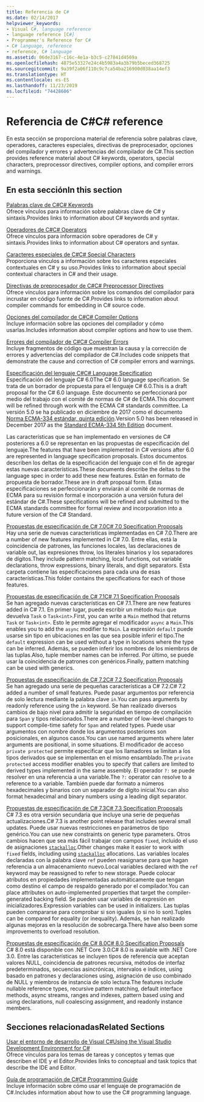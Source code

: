 ```yaml
---
title: Referencia de C#
ms.date: 02/14/2017
helpviewer_keywords:
- Visual C#, language reference
- language reference [C#]
- Programmer's Reference for C#
- C# language, reference
- reference, C# language
ms.assetid: 06de3167-c16c-4e1a-b3c5-c27841d4569a
ms.openlocfilehash: 4875e53327e24c4b5983a4a3b79b5beced368725
ms.sourcegitcommit: 9a39f2a06f110c9c7ca54ba216900d038aa14ef3
ms.translationtype: HT
ms.contentlocale: es-ES
ms.lasthandoff: 11/23/2019
ms.locfileid: "74428606"
---
```

# <a name="c-reference"></a><span data-ttu-id="4134e-102">Referencia de C#</span><span class="sxs-lookup"><span data-stu-id="4134e-102">C# reference</span></span>

<span data-ttu-id="4134e-103">En esta sección se proporciona material de referencia sobre palabras clave, operadores, caracteres especiales, directivas de preprocesador, opciones del compilador y errores y advertencias del compilador de C#.</span><span class="sxs-lookup"><span data-stu-id="4134e-103">This section provides reference material about C# keywords, operators, special characters, preprocessor directives, compiler options, and compiler errors and warnings.</span></span>  
  
## <a name="in-this-section"></a><span data-ttu-id="4134e-104">En esta sección</span><span class="sxs-lookup"><span data-stu-id="4134e-104">In this section</span></span>

 [<span data-ttu-id="4134e-105">Palabras clave de C#</span><span class="sxs-lookup"><span data-stu-id="4134e-105">C# Keywords</span></span>](./keywords/index.md)  
 <span data-ttu-id="4134e-106">Ofrece vínculos para información sobre palabras clave de C# y sintaxis.</span><span class="sxs-lookup"><span data-stu-id="4134e-106">Provides links to information about C# keywords and syntax.</span></span>  
  
 [<span data-ttu-id="4134e-107">Operadores de C#</span><span class="sxs-lookup"><span data-stu-id="4134e-107">C# Operators</span></span>](./operators/index.md)  
 <span data-ttu-id="4134e-108">Ofrece vínculos para información sobre operadores de C# y sintaxis.</span><span class="sxs-lookup"><span data-stu-id="4134e-108">Provides links to information about C# operators and syntax.</span></span>  

 [<span data-ttu-id="4134e-109">Caracteres especiales de C#</span><span class="sxs-lookup"><span data-stu-id="4134e-109">C# Special Characters</span></span>](./tokens/index.md)  
 <span data-ttu-id="4134e-110">Proporciona vínculos a información sobre los caracteres especiales contextuales en C# y su uso.</span><span class="sxs-lookup"><span data-stu-id="4134e-110">Provides links to information about special contextual characters in C# and their usage.</span></span>  

 [<span data-ttu-id="4134e-111">Directivas de preprocesador de C#</span><span class="sxs-lookup"><span data-stu-id="4134e-111">C# Preprocessor Directives</span></span>](./preprocessor-directives/index.md)  
 <span data-ttu-id="4134e-112">Ofrece vínculos para información sobre los comandos del compilador para incrustar en código fuente de C#.</span><span class="sxs-lookup"><span data-stu-id="4134e-112">Provides links to information about compiler commands for embedding in C# source code.</span></span>  
  
 [<span data-ttu-id="4134e-113">Opciones del compilador de C#</span><span class="sxs-lookup"><span data-stu-id="4134e-113">C# Compiler Options</span></span>](./compiler-options/index.md)  
 <span data-ttu-id="4134e-114">Incluye información sobre las opciones del compilador y cómo usarlas.</span><span class="sxs-lookup"><span data-stu-id="4134e-114">Includes information about compiler options and how to use them.</span></span>  
  
 [<span data-ttu-id="4134e-115">Errores del compilador de C#</span><span class="sxs-lookup"><span data-stu-id="4134e-115">C# Compiler Errors</span></span>](./compiler-messages/index.md)  
 <span data-ttu-id="4134e-116">Incluye fragmentos de código que muestran la causa y la corrección de errores y advertencias del compilador de C#.</span><span class="sxs-lookup"><span data-stu-id="4134e-116">Includes code snippets that demonstrate the cause and correction of C# compiler errors and warnings.</span></span>  
  
 [<span data-ttu-id="4134e-117">Especificación del lenguaje C#</span><span class="sxs-lookup"><span data-stu-id="4134e-117">C# Language Specification</span></span>](../../../_csharplang/spec/introduction.md)  
 <span data-ttu-id="4134e-118">Especificación del lenguaje C# 6.0</span><span class="sxs-lookup"><span data-stu-id="4134e-118">The C# 6.0 language specification.</span></span> <span data-ttu-id="4134e-119">Se trata de un borrador de propuesta para el lenguaje C# 6.0.</span><span class="sxs-lookup"><span data-stu-id="4134e-119">This is a draft proposal for the C# 6.0 language.</span></span> <span data-ttu-id="4134e-120">Este documento se perfeccionará por medio del trabajo con el comité de normas de C# de ECMA.</span><span class="sxs-lookup"><span data-stu-id="4134e-120">This document will be refined through work with the ECMA C# standards committee.</span></span> <span data-ttu-id="4134e-121">La versión 5.0 se ha publicado en diciembre de 2017 como el documento [Norma ECMA-334 estándar, quinta edición](https://www.ecma-international.org/publications/files/ECMA-ST/ECMA-334.pdf).</span><span class="sxs-lookup"><span data-stu-id="4134e-121">Version 5.0 has been released in December 2017 as the [Standard ECMA-334 5th Edition](https://www.ecma-international.org/publications/files/ECMA-ST/ECMA-334.pdf) document.</span></span>

<span data-ttu-id="4134e-122">Las características que se han implementado en versiones de C# posteriores a 6.0 se representan en las propuestas de especificación del lenguaje.</span><span class="sxs-lookup"><span data-stu-id="4134e-122">The features that have been implemented in C# versions after 6.0 are represented in language specification proposals.</span></span> <span data-ttu-id="4134e-123">Estos documentos describen los deltas de la especificación del lenguaje con el fin de agregar estas nuevas características.</span><span class="sxs-lookup"><span data-stu-id="4134e-123">These documents describe the deltas to the language spec in order to add these new features.</span></span> <span data-ttu-id="4134e-124">Están en formato de propuesta de borrador.</span><span class="sxs-lookup"><span data-stu-id="4134e-124">These are in draft proposal form.</span></span> <span data-ttu-id="4134e-125">Estas especificaciones se perfeccionarán y enviarán al comité de normas de ECMA para su revisión formal e incorporación a una versión futura del estándar de C#.</span><span class="sxs-lookup"><span data-stu-id="4134e-125">These specifications will be refined and submitted to the ECMA standards committee for formal review and incorporation into a future version of the C# Standard.</span></span>

 [<span data-ttu-id="4134e-126">Propuestas de especificación de C# 7.0</span><span class="sxs-lookup"><span data-stu-id="4134e-126">C# 7.0 Specification Proposals</span></span>](../../../_csharplang/proposals/csharp-7.0/pattern-matching.md)  
 <span data-ttu-id="4134e-127">Hay una serie de nuevas características implementadas en C# 7.0.</span><span class="sxs-lookup"><span data-stu-id="4134e-127">There are a number of new features implemented in C# 7.0.</span></span> <span data-ttu-id="4134e-128">Entre ellas, está la coincidencia de patrones, las funciones locales, las declaraciones de variable out, las expresiones throw, los literales binarios y los separadores de dígitos.</span><span class="sxs-lookup"><span data-stu-id="4134e-128">They include pattern matching, local functions, out variable declarations, throw expressions, binary literals, and digit separators.</span></span> <span data-ttu-id="4134e-129">Esta carpeta contiene las especificaciones para cada una de esas características.</span><span class="sxs-lookup"><span data-stu-id="4134e-129">This folder contains the specifications for each of those features.</span></span>
  
 [<span data-ttu-id="4134e-130">Propuestas de especificación de C# 7.1</span><span class="sxs-lookup"><span data-stu-id="4134e-130">C# 7.1 Specification Proposals</span></span>](../../../_csharplang/proposals/csharp-7.1/async-main.md)  
 <span data-ttu-id="4134e-131">Se han agregado nuevas características en C# 7.1.</span><span class="sxs-lookup"><span data-stu-id="4134e-131">There are new features added in C# 7.1.</span></span> <span data-ttu-id="4134e-132">En primer lugar, puede escribir un método `Main` que devuelva `Task` o `Task<int>`.</span><span class="sxs-lookup"><span data-stu-id="4134e-132">First, you can write a `Main` method that returns `Task` or `Task<int>`.</span></span> <span data-ttu-id="4134e-133">Esto le permite agregar el modificador `async` a `Main`.</span><span class="sxs-lookup"><span data-stu-id="4134e-133">This enables you to add the `async` modifier to `Main`.</span></span> <span data-ttu-id="4134e-134">La expresión `default` puede usarse sin tipo en ubicaciones en las que sea posible inferir el tipo.</span><span class="sxs-lookup"><span data-stu-id="4134e-134">The `default` expression can be used without a type in locations where the type can be inferred.</span></span> <span data-ttu-id="4134e-135">Además, se pueden inferir los nombres de los miembros de las tuplas.</span><span class="sxs-lookup"><span data-stu-id="4134e-135">Also, tuple member names can be inferred.</span></span> <span data-ttu-id="4134e-136">Por último, se puede usar la coincidencia de patrones con genéricos.</span><span class="sxs-lookup"><span data-stu-id="4134e-136">Finally, pattern matching can be used with generics.</span></span>

 [<span data-ttu-id="4134e-137">Propuestas de especificación de C# 7.2</span><span class="sxs-lookup"><span data-stu-id="4134e-137">C# 7.2 Specification Proposals</span></span>](../../../_csharplang/proposals/csharp-7.2/readonly-ref.md)  
 <span data-ttu-id="4134e-138">Se han agregado una serie de pequeñas características a C# 7.2.</span><span class="sxs-lookup"><span data-stu-id="4134e-138">C# 7.2 added a number of small features.</span></span> <span data-ttu-id="4134e-139">Puede pasar argumentos por referencia de solo lectura mediante la palabra clave `in`.</span><span class="sxs-lookup"><span data-stu-id="4134e-139">You can pass arguments by readonly reference using the `in` keyword.</span></span> <span data-ttu-id="4134e-140">Se han realizado diversos cambios de bajo nivel para admitir la seguridad en tiempo de compilación para `Span` y tipos relacionados.</span><span class="sxs-lookup"><span data-stu-id="4134e-140">There are a number of low-level changes to support compile-time safety for `Span` and related types.</span></span> <span data-ttu-id="4134e-141">Puede usar argumentos con nombre donde los argumentos posteriores son posicionales, en algunos casos.</span><span class="sxs-lookup"><span data-stu-id="4134e-141">You can use named arguments where later arguments are positional, in some situations.</span></span> <span data-ttu-id="4134e-142">El modificador de acceso `private protected` permite especificar que los llamadores se limitan a los tipos derivados que se implementan en el mismo ensamblado.</span><span class="sxs-lookup"><span data-stu-id="4134e-142">The `private protected` access modifier enables you to specify that callers are limited to derived types implemented in the same assembly.</span></span> <span data-ttu-id="4134e-143">El operador `?:` se puede resolver en una referencia a una variable.</span><span class="sxs-lookup"><span data-stu-id="4134e-143">The `?:` operator can resolve to a reference to a variable.</span></span> <span data-ttu-id="4134e-144">También puede dar formato a números hexadecimales y binarios con un separador de dígito inicial.</span><span class="sxs-lookup"><span data-stu-id="4134e-144">You can also format hexadecimal and binary numbers using a leading digit separator.</span></span>

 [<span data-ttu-id="4134e-145">Propuestas de especificación de C# 7.3</span><span class="sxs-lookup"><span data-stu-id="4134e-145">C# 7.3 Specification Proposals</span></span>](../../../_csharplang/proposals/csharp-7.3/blittable.md)  
 <span data-ttu-id="4134e-146">C# 7.3 es otra versión secundaria que incluye una serie de pequeñas actualizaciones.</span><span class="sxs-lookup"><span data-stu-id="4134e-146">C# 7.3 is another point release that includes several small updates.</span></span> <span data-ttu-id="4134e-147">Puede usar nuevas restricciones en parámetros de tipo genérico.</span><span class="sxs-lookup"><span data-stu-id="4134e-147">You can use new constraints on generic type parameters.</span></span> <span data-ttu-id="4134e-148">Otros cambios hacen que sea más fácil trabajar con campos `fixed`, incluido el uso de asignaciones [`stackalloc`](./operators/stackalloc.md).</span><span class="sxs-lookup"><span data-stu-id="4134e-148">Other changes make it easier to work with `fixed` fields, including using [`stackalloc`](./operators/stackalloc.md) allocations.</span></span> <span data-ttu-id="4134e-149">Las variables locales declaradas con la palabra clave `ref` pueden reasignarse para que hagan referencia a un almacenamiento nuevo.</span><span class="sxs-lookup"><span data-stu-id="4134e-149">Local variables declared with the `ref` keyword may be reassigned to refer to new storage.</span></span> <span data-ttu-id="4134e-150">Puede colocar atributos en propiedades implementadas automáticamente que tengan como destino el campo de respaldo generado por el compilador.</span><span class="sxs-lookup"><span data-stu-id="4134e-150">You can place attributes on auto-implemented properties that target the compiler-generated backing field.</span></span> <span data-ttu-id="4134e-151">Se pueden usar variables de expresión en inicializadores.</span><span class="sxs-lookup"><span data-stu-id="4134e-151">Expression variables can be used in initializers.</span></span> <span data-ttu-id="4134e-152">Las tuplas pueden compararse para comprobar si son iguales (o si no lo son).</span><span class="sxs-lookup"><span data-stu-id="4134e-152">Tuples can be compared for equality (or inequality).</span></span> <span data-ttu-id="4134e-153">Además, se han realizado algunas mejoras en la resolución de sobrecarga.</span><span class="sxs-lookup"><span data-stu-id="4134e-153">There have also been some improvements to overload resolution.</span></span>
  
 [<span data-ttu-id="4134e-154">Propuestas de especificación de C# 8.0</span><span class="sxs-lookup"><span data-stu-id="4134e-154">C# 8.0 Specification Proposals</span></span>](../../../_csharplang/proposals/csharp-8.0/nullable-reference-types.md)  
 <span data-ttu-id="4134e-155">C# 8.0 está disponible con .NET Core 3.0.</span><span class="sxs-lookup"><span data-stu-id="4134e-155">C# 8.0 is available with .NET Core 3.0.</span></span> <span data-ttu-id="4134e-156">Entre las características se incluyen tipos de referencia que aceptan valores NULL, coincidencia de patrones recursiva, métodos de interfaz predeterminados, secuencias asincrónicas, intervalos e índices, using basado en patrones y declaraciones using, asignación de uso combinado de NULL y miembros de instancia de solo lectura.</span><span class="sxs-lookup"><span data-stu-id="4134e-156">The features include nullable reference types, recursive pattern matching, default interface methods, async streams, ranges and indexes, pattern based using and using declarations, null coalescing assignment, and readonly instance members.</span></span>
  
## <a name="related-sections"></a><span data-ttu-id="4134e-157">Secciones relacionadas</span><span class="sxs-lookup"><span data-stu-id="4134e-157">Related Sections</span></span>  

 [<span data-ttu-id="4134e-158">Usar el entorno de desarrollo de Visual C#</span><span class="sxs-lookup"><span data-stu-id="4134e-158">Using the Visual Studio Development Environment for C#</span></span>](/visualstudio/get-started/csharp)  
 <span data-ttu-id="4134e-159">Ofrece vínculos para los temas de tareas y conceptos y temas que describen el IDE y el Editor.</span><span class="sxs-lookup"><span data-stu-id="4134e-159">Provides links to conceptual and task topics that describe the IDE and Editor.</span></span>  
  
 [<span data-ttu-id="4134e-160">Guía de programación de C#</span><span class="sxs-lookup"><span data-stu-id="4134e-160">C# Programming Guide</span></span>](../programming-guide/index.md)  
 <span data-ttu-id="4134e-161">Incluye información sobre cómo usar el lenguaje de programación de C#.</span><span class="sxs-lookup"><span data-stu-id="4134e-161">Includes information about how to use the C# programming language.</span></span>
